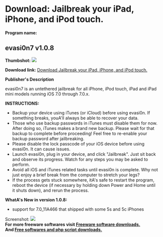 # Download: Jailbreak your iPad, iPhone, and iPod touch.

**Program name:**

## evasi0n7 v1.0.8

  
**Thumbshot:** ![](http://www.freewarefiles.com/screenshot/evasi0n_md.jpg)   
  
**Download link:** [Download Jailbreak your iPad, iPhone, and iPod touch.](http://freesoftwares.boysofts.com/Evasi0n_program_83955.html)  
  


**Publisher's Description**  
  


evasi0n7 is an untethered jailbreak for all iPhone, iPod touch, iPad and iPad mini models running iOS 7.0 through 7.0.x. 

**INSTRUCTIONS:**

  * Backup your device using iTunes (or iCloud) before using evasi0n. If something breaks, youA'll always be able to recover your data. 
  * Those who use backup passwords in iTunes must disable them for now. After doing so, iTunes makes a brand new backup. Please wait for that backup to complete before proceeding! Feel free to re-enable your backup password after jailbreaking. 
  * Please disable the lock passcode of your iOS device before using evasi0n. It can cause issues. 
  * Launch evasi0n, plug in your device, and click "Jailbreak". Just sit back and observe its progress. Watch for any steps you may be asked to perform. 
  * Avoid all iOS and iTunes related tasks until evasi0n is complete. Why not just enjoy a brief break from the computer to stretch your legs? 
  * If the process gets stuck somewhere, itA's safe to restart the program, reboot the device (if necessary by holding down Power and Home until it shuts down), and rerun the process. 

**WhatA's New in version 1.0.8:**

  * support for 7.0_11A466 that shipped with some 5s and 5c iPhones 

  
  
Screenshot: ![](http://www.freewarefiles.com/screenshot/evasi0n.jpg)   
**For more freeware softwares visit [Freeware software downloads.](http://freesoftwares.boysofts.com/)**   
**And [Free softwares and php script downloads.](http://www.boysofts.com/)**

